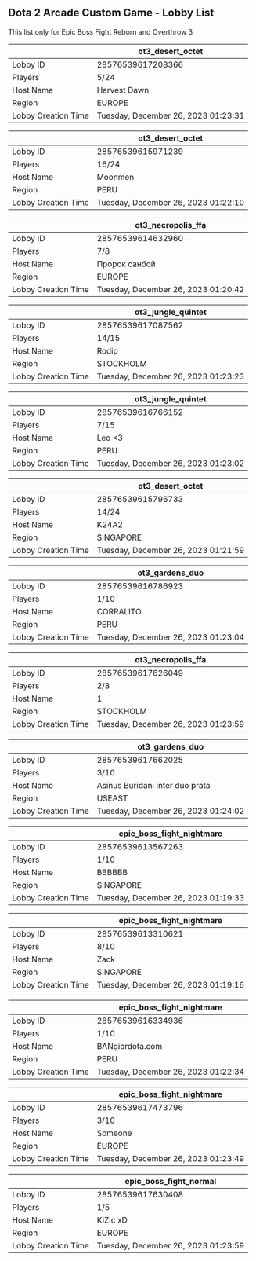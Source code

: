 ## Dota 2 Arcade Custom Game - Lobby List

This list only for Epic Boss Fight Reborn and Overthrow 3

|  | ot3_desert_octet |
| ------ | ------ |
| Lobby ID | 28576539617208366 |
| Players | 5/24 |
| Host Name | Harvest Dawn |
| Region | EUROPE |
| Lobby Creation Time | Tuesday, December 26, 2023 01:23:31 |


|  | ot3_desert_octet |
| ------ | ------ |
| Lobby ID | 28576539615971239 |
| Players | 16/24 |
| Host Name | Moonmen |
| Region | PERU |
| Lobby Creation Time | Tuesday, December 26, 2023 01:22:10 |


|  | ot3_necropolis_ffa |
| ------ | ------ |
| Lobby ID | 28576539614632960 |
| Players | 7/8 |
| Host Name | Прорoк санбой |
| Region | EUROPE |
| Lobby Creation Time | Tuesday, December 26, 2023 01:20:42 |


|  | ot3_jungle_quintet |
| ------ | ------ |
| Lobby ID | 28576539617087562 |
| Players | 14/15 |
| Host Name | Rodip |
| Region | STOCKHOLM |
| Lobby Creation Time | Tuesday, December 26, 2023 01:23:23 |


|  | ot3_jungle_quintet |
| ------ | ------ |
| Lobby ID | 28576539616766152 |
| Players | 7/15 |
| Host Name | Leo <3 |
| Region | PERU |
| Lobby Creation Time | Tuesday, December 26, 2023 01:23:02 |


|  | ot3_desert_octet |
| ------ | ------ |
| Lobby ID | 28576539615796733 |
| Players | 14/24 |
| Host Name | K24A2 |
| Region | SINGAPORE |
| Lobby Creation Time | Tuesday, December 26, 2023 01:21:59 |


|  | ot3_gardens_duo |
| ------ | ------ |
| Lobby ID | 28576539616786923 |
| Players | 1/10 |
| Host Name | CORRALITO |
| Region | PERU |
| Lobby Creation Time | Tuesday, December 26, 2023 01:23:04 |


|  | ot3_necropolis_ffa |
| ------ | ------ |
| Lobby ID | 28576539617626049 |
| Players | 2/8 |
| Host Name | 1 |
| Region | STOCKHOLM |
| Lobby Creation Time | Tuesday, December 26, 2023 01:23:59 |


|  | ot3_gardens_duo |
| ------ | ------ |
| Lobby ID | 28576539617662025 |
| Players | 3/10 |
| Host Name | Asinus Buridani inter duo prata |
| Region | USEAST |
| Lobby Creation Time | Tuesday, December 26, 2023 01:24:02 |


|  | epic_boss_fight_nightmare |
| ------ | ------ |
| Lobby ID | 28576539613567263 |
| Players | 1/10 |
| Host Name | BBBBBB |
| Region | SINGAPORE |
| Lobby Creation Time | Tuesday, December 26, 2023 01:19:33 |


|  | epic_boss_fight_nightmare |
| ------ | ------ |
| Lobby ID | 28576539613310621 |
| Players | 8/10 |
| Host Name | Zack |
| Region | SINGAPORE |
| Lobby Creation Time | Tuesday, December 26, 2023 01:19:16 |


|  | epic_boss_fight_nightmare |
| ------ | ------ |
| Lobby ID | 28576539616334936 |
| Players | 1/10 |
| Host Name | BANgiordota.com |
| Region | PERU |
| Lobby Creation Time | Tuesday, December 26, 2023 01:22:34 |


|  | epic_boss_fight_nightmare |
| ------ | ------ |
| Lobby ID | 28576539617473796 |
| Players | 3/10 |
| Host Name | Someone |
| Region | EUROPE |
| Lobby Creation Time | Tuesday, December 26, 2023 01:23:49 |


|  | epic_boss_fight_normal |
| ------ | ------ |
| Lobby ID | 28576539617630408 |
| Players | 1/5 |
| Host Name | KiZic xD |
| Region | EUROPE |
| Lobby Creation Time | Tuesday, December 26, 2023 01:23:59 |


